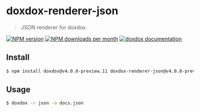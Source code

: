 # doxdox-renderer-json

> JSON renderer for doxdox.

[![NPM version](https://img.shields.io/npm/v/doxdox-renderer-json?style=flat-square)](https://www.npmjs.org/package/doxdox-renderer-json)
[![NPM downloads per month](https://img.shields.io/npm/dm/doxdox-renderer-json?style=flat-square)](https://www.npmjs.org/package/doxdox-renderer-json)
[![doxdox documentation](https://img.shields.io/badge/doxdox-documentation-%23E85E95?style=flat-square)](https://doxdox.org)

## Install

```bash
$ npm install doxdox@v4.0.0-preview.11 doxdox-renderer-json@v4.0.0-preview.11 --save-dev
```

## Usage

```bash
$ doxdox -r json -o docs.json
```
